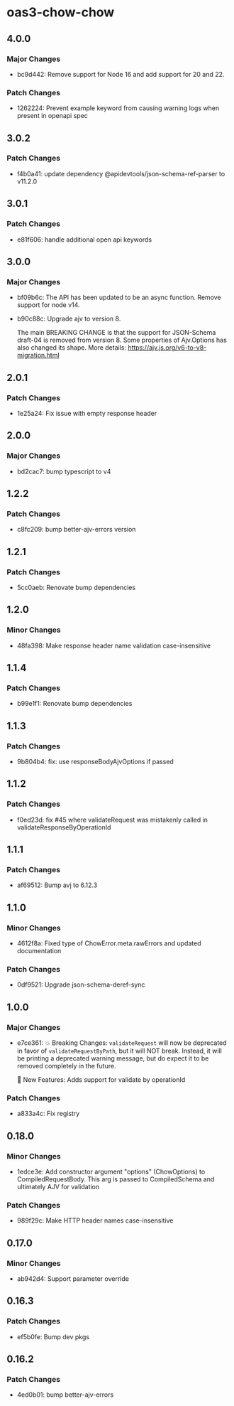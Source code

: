 # oas3-chow-chow

## 4.0.0

### Major Changes

- bc9d442: Remove support for Node 16 and add support for 20 and 22.

### Patch Changes

- 1262224: Prevent example keyword from causing warning logs when present in openapi spec

## 3.0.2

### Patch Changes

- f4b0a41: update dependency @apidevtools/json-schema-ref-parser to v11.2.0

## 3.0.1

### Patch Changes

- e81f606: handle additional open api keywords

## 3.0.0

### Major Changes

- bf09b6c: The API has been updated to be an async function.
  Remove support for node v14.
- b90c88c: Upgrade ajv to version 8.

  The main BREAKING CHANGE is that the support for JSON-Schema draft-04 is removed from version 8.
  Some properties of Ajv.Options has also changed its shape.
  More details: https://ajv.js.org/v6-to-v8-migration.html

## 2.0.1

### Patch Changes

- 1e25a24: Fix issue with empty response header

## 2.0.0

### Major Changes

- bd2cac7: bump typescript to v4

## 1.2.2

### Patch Changes

- c8fc209: bump better-ajv-errors version

## 1.2.1

### Patch Changes

- 5cc0aeb: Renovate bump dependencies

## 1.2.0

### Minor Changes

- 48fa398: Make response header name validation case-insensitive

## 1.1.4

### Patch Changes

- b99e1f1: Renovate bump dependencies

## 1.1.3

### Patch Changes

- 9b804b4: fix: use responseBodyAjvOptions if passed

## 1.1.2

### Patch Changes

- f0ed23d: fix #45 where validateRequest was mistakenly called in validateResponseByOperationId

## 1.1.1

### Patch Changes

- af69512: Bump avj to 6.12.3

## 1.1.0

### Minor Changes

- 4612f8a: Fixed type of ChowError.meta.rawErrors and updated documentation

### Patch Changes

- 0df9521: Upgrade json-schema-deref-sync

## 1.0.0

### Major Changes

- e7ce361: 💥 Breaking Changes:
  `validateRequest` will now be deprecated in favor of `validateRequestByPath`, but it will NOT break. Instead, it will be printing a deprecated warning message, but do expect it to be removed completely in the future.

  🎁 New Features:
  Adds support for validate by operationId

### Patch Changes

- a833a4c: Fix registry

## 0.18.0

### Minor Changes

- 1edce3e: Add constructor argument "options" (ChowOptions) to CompiledRequestBody. This arg is passed to CompiledSchema and ultimately AJV for validation

### Patch Changes

- 989f29c: Make HTTP header names case-insensitive

## 0.17.0

### Minor Changes

- ab942d4: Support parameter override

## 0.16.3

### Patch Changes

- ef5b0fe: Bump dev pkgs

## 0.16.2

### Patch Changes

- 4ed0b01: bump better-ajv-errors
